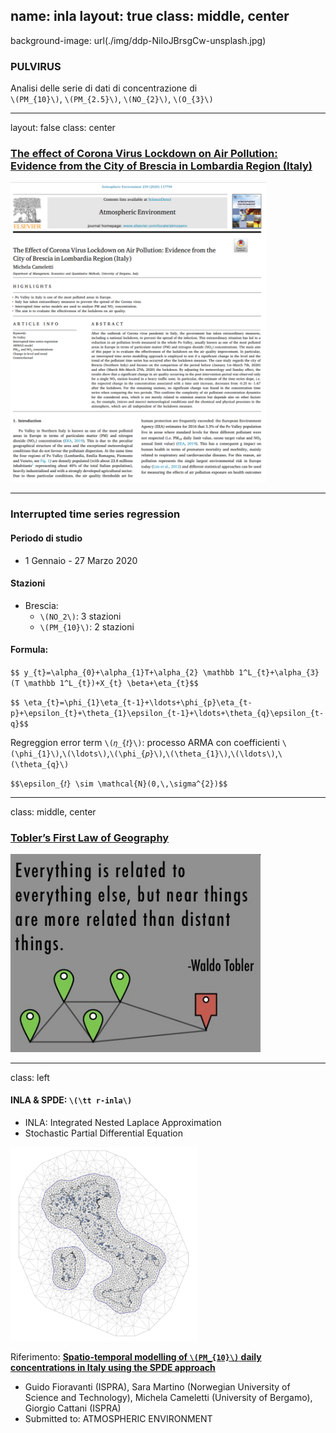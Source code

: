 name: inla
layout: true
class: middle, center
---
background-image: url(./img/ddp-NiIoJBrsgCw-unsplash.jpg)


### PULVIRUS

Analisi  delle  serie  di  dati  di  concentrazione  di <br> `\(PM_{10}\)`,  `\(PM_{2.5}\)`,  `\(NO_{2}\)`, `\(O_{3}\)`

---

layout: false
class: center

### [The effect of Corona Virus Lockdown on Air Pollution: Evidence from the City of Brescia in Lombardia Region (Italy)](https://www.sciencedirect.com/science/article/pii/S1352231020305288)

<img src="img/paper.png" style="height: 480px;"/>

---

### Interrupted time series regression

#### Periodo di studio 

- 1 Gennaio - 27 Marzo 2020

#### Stazioni

- Brescia:
  - `\(NO_2\)`: 3 stazioni
  - `\(PM_{10}\)`: 2 stazioni
  
#### Formula:
  
`$$ y_{t}=\alpha_{0}+\alpha_{1}T+\alpha_{2} \mathbb 1^L_{t}+\alpha_{3}(T \mathbb 1^L_{t})+X_{t} \beta+\eta_{t}$$`

`$$ \eta_{t}=\phi_{1}\eta_{t-1}+\ldots+\phi_{p}\eta_{t-p}+\epsilon_{t}+\theta_{1}\epsilon_{t-1}+\ldots+\theta_{q}\epsilon_{t-q}$$`

Regreggion error term `\(𝜂_{𝑡}\)`: processo ARMA con coefficienti `\(\phi_{1}\)`,`\(\ldots\)`,`\(\phi_{𝑝}\)`,`\(\theta_{1}\)`,`\(\ldots\)`,`\(\theta_{q}\)`  

`$$\epsilon_{𝑡} \sim \mathcal{N}(0,\,\sigma^{2})$$`

---

class: middle, center

### [Tobler’s First Law of Geography](https://en.wikipedia.org/wiki/Tobler%27s_first_law_of_geography)

<img src="img/tobler.jpeg" style="width: 400px;"/>

---

class: left

#### INLA & SPDE: `\(\tt r-inla\)`

- INLA: Integrated Nested Laplace Approximation
- Stochastic Partial Differential Equation 

<img src="img/mesh.png" style="height: 310px;"/>

Riferimento: **[Spatio-temporal modelling of `\(PM_{10}\)` daily concentrations in Italy using the SPDE approach](https://arxiv.org/abs/2009.10476)**
- Guido Fioravanti (ISPRA), Sara Martino (Norwegian University of Science and Technology), Michela Cameletti (University of Bergamo), Giorgio Cattani (ISPRA)
- Submitted to: ATMOSPHERIC ENVIRONMENT
